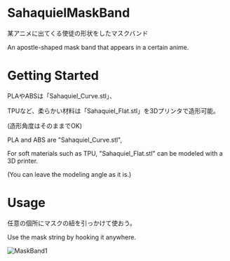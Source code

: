 # SahaquielMaskBand
某アニメに出てくる使徒の形状をしたマスクバンド

An apostle-shaped mask band that appears in a certain anime.



# Getting Started
PLAやABSは「Sahaquiel_Curve.stl」、

TPUなど、柔らかい材料は「Sahaquiel_Flat.stl」を3Dプリンタで造形可能。

(造形角度はそのままでOK)


PLA and ABS are "Sahaquiel_Curve.stl",

For soft materials such as TPU, "Sahaquiel_Flat.stl" can be modeled with a 3D printer.

(You can leave the modeling angle as it is.)



# Usage
任意の個所にマスクの紐を引っかけて使おう。

Use the mask string by hooking it anywhere.

![MaskBand1](https://user-images.githubusercontent.com/30834673/104089542-4bd7f580-52b3-11eb-8f70-8c24adf69c6a.png)
